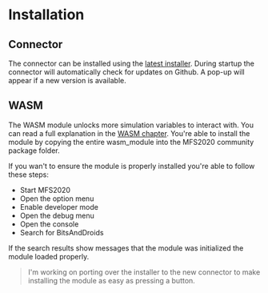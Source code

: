 # Installation

## Connector

The connector can be installed using the [latest installer](https://github.com/bitsAndDroids/flightConnector-Rust/releases/latest).
During startup the connector will automatically check for updates on Github. A pop-up will appear if a new version is available.

## WASM

The WASM module unlocks more simulation variables to interact with. You can read a full explanation in the [WASM chapter](./ch06-00-wasm.md).
You're able to install the module by copying the entire wasm_module into the MFS2020 community package folder.

If you wan't to ensure the module is properly installed you're able to follow these steps:

- Start MFS2020
- Open the option menu
- Enable developer mode
- Open the debug menu
- Open the console
- Search for BitsAndDroids

If the search results show messages that the module was initialized the module loaded properly.

> I'm working on porting over the installer to the new connector to make installing the module as easy as pressing a button.
